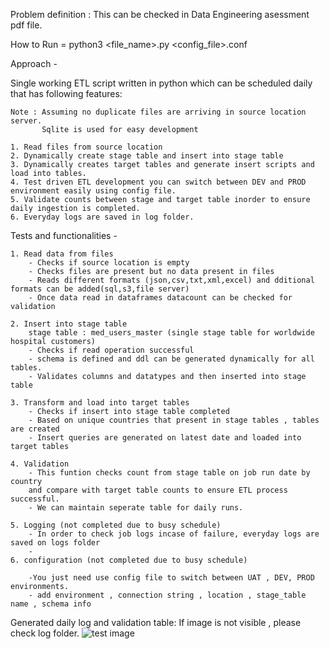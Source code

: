
Problem definition : This can be checked in Data Engineering asessment pdf file.


How to Run =  python3 <file_name>.py <environment> <config_file>.conf


Approach -

Single working ETL script written in python which can be scheduled daily that has following features:

	Note : Assuming no duplicate files are arriving in source location server.
		   Sqlite is used for easy development
	
	1. Read files from source location
	2. Dynamically create stage table and insert into stage table 
	3. Dynamically creates target tables and generate insert scripts and load into tables.
	4. Test driven ETL development you can switch between DEV and PROD environment easily using config file.
	5. Validate counts between stage and target table inorder to ensure daily ingestion is completed.
	6. Everyday logs are saved in log folder.
	
Tests and functionalities -


	1. Read data from files
		- Checks if source location is empty
		- Checks files are present but no data present in files
		- Reads different formats (json,csv,txt,xml,excel) and dditional formats can be added(sql,s3,file server)
		- Once data read in dataframes datacount can be checked for validation
		
	2. Insert into stage table 
		stage table : med_users_master (single stage table for worldwide hospital customers)
		- Checks if read operation successful
		- schema is defined and ddl can be generated dynamically for all tables.
		- Validates columns and datatypes and then inserted into stage table
		
	3. Transform and load into target tables
		- Checks if insert into stage table completed
		- Based on unique countries that present in stage tables , tables are created
		- Insert queries are generated on latest date and loaded into target tables
		
	4. Validation
		- This funtion checks count from stage table on job run date by country 
		and compare with target table counts to ensure ETL process successful.
		- We can maintain seperate table for daily runs.
		
	5. Logging (not completed due to busy schedule)
		- In order to check job logs incase of failure, everyday logs are saved on logs folder
		- 
	6. configuration (not completed due to busy schedule)
	
		-You just need use config file to switch between UAT , DEV, PROD environments.
		- add environment , connection string , location , stage_table name , schema info 
		
		

Generated daily log and validation table:
If image is not visible , please check log folder. 
![test image](https://github.com/rkgeekoftheweek/ETL/blob/f4172dd96edf226eb23b21c7bf0f7350c2d92c9f/log_file.png)
